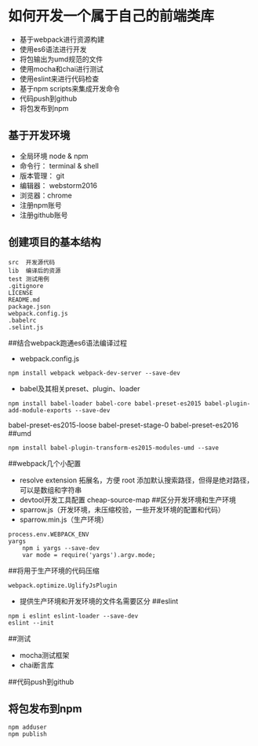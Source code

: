 # 如何开发一个属于自己的前端类库

-	基于webpack进行资源构建
-	使用es6语法进行开发
-	将包输出为umd规范的文件
-	使用mocha和chai进行测试
-	使用eslint来进行代码检查
-	基于npm scripts来集成开发命令
-	代码push到github
-	将包发布到npm

## 基于开发环境

-	全局环境 node & npm
-	命令行： terminal & shell
-	版本管理： git
-	编辑器： webstorm2016
-	浏览器：chrome
-	注册npm账号
-	注册github账号

## 创建项目的基本结构
```
src  开发源代码
lib  编译后的资源
test 测试用例
.gitignore
LICENSE
README.md
package.json
webpack.config.js
.babelrc
.selint.js
```

##结合webpack跑通es6语法编译过程
-	webpack.config.js
```
npm install webpack webpack-dev-server --save-dev
```
-	babel及其相关preset、plugin、loader
```
npm install babel-loader babel-core babel-preset-es2015 babel-plugin-add-module-exports --save-dev
```
babel-preset-es2015-loose babel-preset-stage-0 babel-preset-es2016
##umd
```
npm install babel-plugin-transform-es2015-modules-umd --save
```

##webpack几个小配置
-	resolve
		    extension 拓展名，方便
			root 添加默认搜索路径，但得是绝对路径，可以是数组和字符串
-	devtool开发工具配置
		cheap-source-map
##区分开发环境和生产环境
-	sparrow.js（开发环境，未压缩校验，一些开发环境的配置和代码）
-	sparrow.min.js（生产环境）
```
process.env.WEBPACK_ENV
yargs
	npm i yargs --save-dev
	var mode = require('yargs').argv.mode;
```
##将用于生产环境的代码压缩
```
webpack.optimize.UglifyJsPlugin
```
-	提供生产环境和开发环境的文件名需要区分
##eslint
```
npm i eslint eslint-loader --save-dev
eslint --init
```

##测试
-	mocha测试框架
-	chai断言库

##代码push到github
## 将包发布到npm
```
npm adduser
npm publish
```